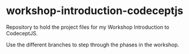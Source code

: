 # workshop-introduction-codeceptjs
Repository to hold the project files for my Workshop Introduction to CodeceptJS.

Use the different branches to step through the phases in the workshop.

